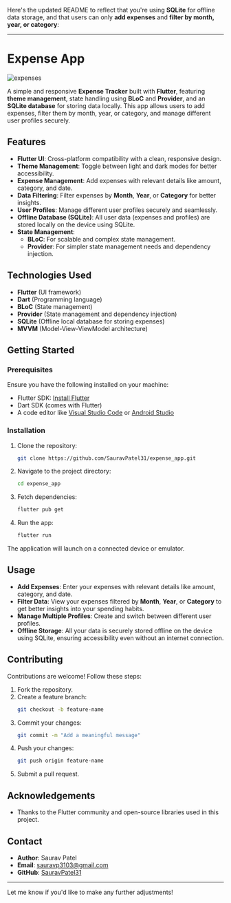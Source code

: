 Here's the updated README to reflect that you're using **SQLite** for offline data storage, and that users can only **add expenses** and **filter by month, year, or category**:

---

# Expense App
![expenses](https://github.com/user-attachments/assets/ca07a714-cc78-45c1-8e80-31eeffd9d411)

A simple and responsive **Expense Tracker** built with **Flutter**, featuring **theme management**, state handling using **BLoC** and **Provider**, and an **SQLite database** for storing data locally. This app allows users to add expenses, filter them by month, year, or category, and manage different user profiles securely.

## Features

- **Flutter UI**: Cross-platform compatibility with a clean, responsive design.
- **Theme Management**: Toggle between light and dark modes for better accessibility.
- **Expense Management**: Add expenses with relevant details like amount, category, and date.
- **Data Filtering**: Filter expenses by **Month**, **Year**, or **Category** for better insights.
- **User Profiles**: Manage different user profiles securely and seamlessly.
- **Offline Database (SQLite)**: All user data (expenses and profiles) are stored locally on the device using SQLite.
- **State Management**:
  - **BLoC**: For scalable and complex state management.
  - **Provider**: For simpler state management needs and dependency injection.

## Technologies Used

- **Flutter** (UI framework)
- **Dart** (Programming language)
- **BLoC** (State management)
- **Provider** (State management and dependency injection)
- **SQLite** (Offline local database for storing expenses)
- **MVVM** (Model-View-ViewModel architecture)

## Getting Started

### Prerequisites

Ensure you have the following installed on your machine:

- Flutter SDK: [Install Flutter](https://docs.flutter.dev/get-started/install)
- Dart SDK (comes with Flutter)
- A code editor like [Visual Studio Code](https://code.visualstudio.com/) or [Android Studio](https://developer.android.com/studio)

### Installation

1. Clone the repository:
   ```bash
   git clone https://github.com/SauravPatel31/expense_app.git
   ```
2. Navigate to the project directory:
   ```bash
   cd expense_app
   ```
3. Fetch dependencies:
   ```bash
   flutter pub get
   ```
4. Run the app:
   ```bash
   flutter run
   ```

The application will launch on a connected device or emulator.

## Usage

- **Add Expenses**: Enter your expenses with relevant details like amount, category, and date.
- **Filter Data**: View your expenses filtered by **Month**, **Year**, or **Category** to get better insights into your spending habits.
- **Manage Multiple Profiles**: Create and switch between different user profiles.
- **Offline Storage**: All your data is securely stored offline on the device using SQLite, ensuring accessibility even without an internet connection.

## Contributing

Contributions are welcome! Follow these steps:

1. Fork the repository.
2. Create a feature branch:
   ```bash
   git checkout -b feature-name
   ```
3. Commit your changes:
   ```bash
   git commit -m "Add a meaningful message"
   ```
4. Push your changes:
   ```bash
   git push origin feature-name
   ```
5. Submit a pull request.

## Acknowledgements

- Thanks to the Flutter community and open-source libraries used in this project.

## Contact

- **Author**: Saurav Patel
- **Email**: [sauravp3103@gmail.com](mailto:sauravp3103@gmail.com)
- **GitHub**: [SauravPatel31](https://github.com/SauravPatel31)

---

Let me know if you'd like to make any further adjustments!
